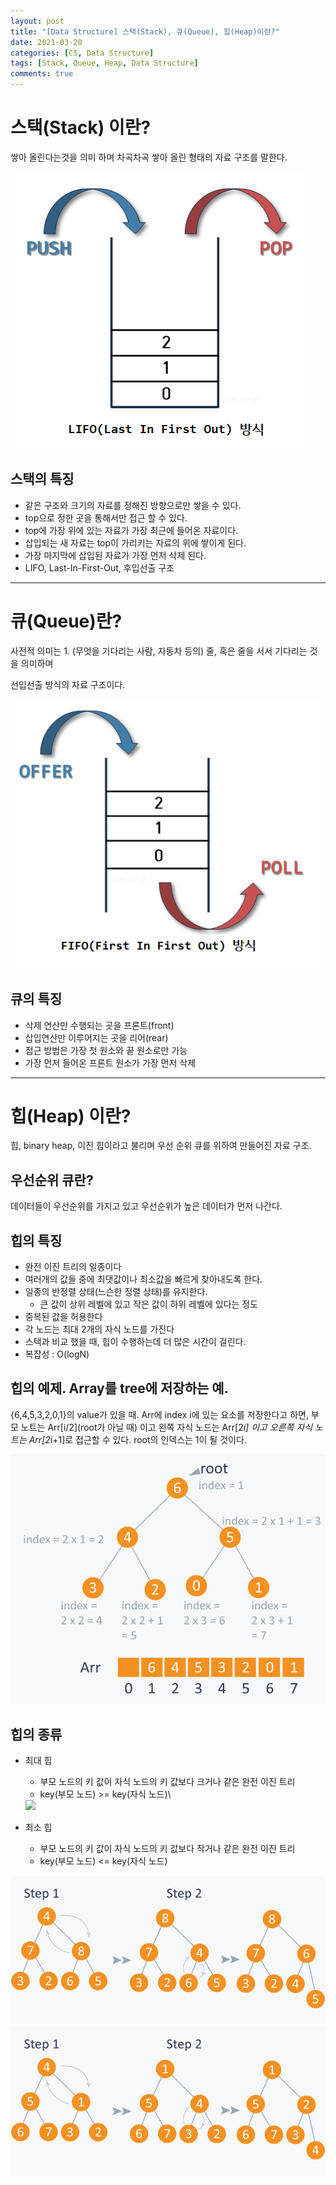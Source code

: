 ```yaml
---
layout: post
title: "[Data Structure] 스택(Stack), 큐(Queue), 힙(Heap)이란?"
date: 2021-03-20
categories: [CS, Data Structure]
tags: [Stack, Queue, Heap, Data Structure]
comments: true
---
```


# 스택(Stack) 이란?
쌓아 올린다는것을 의미 하며 차곡차곡 쌓아 올린 형태의 자료 구조를 말한다. 

<img src="../assets/img/210320-stack.png">

## 스택의 특징

- 같은 구조와 크기의 자료를 정해진 방향으로만 쌓을 수 있다.
- top으로 정한 곳을 통해서만 접근 할 수 있다.
- top에 가장 위에 있는 자료가 가장 최근에 들어온 자료이다.
- 삽입되는 새 자료는 top이 가리키는 자료의 위에 쌓이게 된다.
- 가장 마지막에 삽입된 자료가 가장 먼저 삭제 된다.
- LIFO, Last-In-First-Out, 후입선출 구조

---

# 큐(Queue)란?

사전적 의미는 1. (무엇을 기다리는 사람, 자동차 등의) 줄, 혹은 줄을 서서 기다리는 것을 의미하며 

선입선출 방식의 자료 구조이다. 

<img src="../assets/img/210320-queue.png">

## 큐의 특징

- 삭제 연산만 수행되는 곳을 프론트(front)
- 삽입연산만 이루어지는 곳을 리어(rear)
- 접근 방법은 가장 첫 원소와 끝 원소로만 가능
- 가장 먼저 들어온 프론트 원소가 가장 먼저 삭제

---

# 힙(Heap) 이란?

힙, binary heap, 이진 힙이라고 불리며 
우선 순위 큐를 위하여 만들어진 자료 구조.

## 우선순위 큐란?

데이터들이 우선순위를 가지고 있고 우선순위가 높은 데이터가 먼저 나간다. 

## 힙의 특징

- 완전 이진 트리의 일종이다
- 여러개의 값들 중에 최댓값이나 최소값을 빠르게 찾아내도록 한다.
- 일종의 반정렬 상태(느슨한 정렬 상태)를 유지한다.
    - 큰 값이 상위 레벨에 있고 작은 값이 하위 레벨에 있다는 정도
- 중복된 값을 허용한다
- 각 노드는 최대 2개의 자식 노드를 가진다
- 스택과 비교 했을 때, 힙이 수행하는데 더 많은 시간이 걸린다.
- 복잡성 : O(logN)

## 힙의 예제. Array를 tree에 저장하는 예.

{6,4,5,3,2,0,1}의 value가 있을 때. 
Arr에 index i에 있는 요소를 저장한다고 하면, 부모 노트는 Arr[i/2](root가 아닐 때) 이고 
왼쪽 자식 노드는 Arr[2*i] 이고 오른쪽 자식 노트는 Arr[2*i+1]로 접근할 수 있다. 
root의 인덱스는 1이 될 것이다. 

<img src="../assets/img/210320-heap.png">

## 힙의 종류

- 최대 힙
    - 부모 노드의 키 값이 자식 노드의 키 값보다 크거나 같은 완전 이진 트리
    - key(부모 노드) >= key(자식 노드)\

    <img src="../assets/img/210320-heap1.png">


- 최소 힙
    - 부모 노드의 키 값이 자식 노드의 키 값보다 작거나 같은 완전 이진 트리
    - key(부모 노드) <= key(자식 노드)

<img src="../assets/img/210320-heap2.png">


<img src="../assets/img/210320-heap3.png">